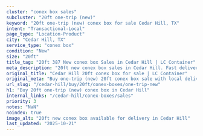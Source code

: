 ```yaml
---
cluster: "conex box sales"
subcluster: "20ft one-trip (new)"
keyword: "20ft one-trip (new) conex box for sale Cedar Hill, TX"
intent: "Transactional-Local"
page_type: "Location-Product"
city: "Cedar Hill, TX"
service_type: "conex box"
condition: "New"
size: "20ft"
title_tag: "20ft 387 New conex box Sales in Cedar Hill | LC Container"
meta_description: "20ft new conex box sales in Cedar Hill. Fast delivery, competitive pricing. Serving conex boxes area. Quote ID: CXV. Call (214) 524-4168 for your free quote today."
original_title: "Cedar Hill 20ft conex box for sale | LC Container"
original_meta: "Buy one-trip (new) 20ft conex box sale with local delivery in Cedar Hill, TX. LC Container — local Since 2003. Request a fast quote today."
url_slug: "/cedar-hill/buy/20ft/conex-boxes/one-trip-new"
h1: "Buy 20ft one-trip (new) conex box in Cedar Hill"
internal_links: "/cedar-hill/conex-boxes/sales"
priority: 3
notes: "NaN"
noindex: true
image_alt: "20ft new conex box available for delivery in Cedar Hill"
last_updated: "2025-10-21"
---
```


<!-- TODO: Add unique city/inventory copy, images, and internal links here. -->

